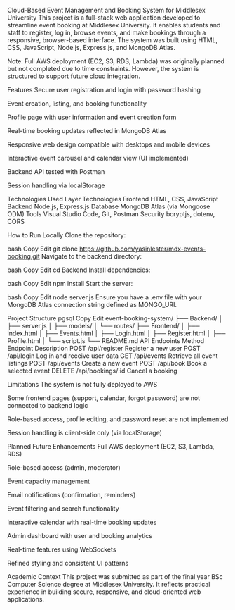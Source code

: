 Cloud-Based Event Management and Booking System for Middlesex University
This project is a full-stack web application developed to streamline event booking at Middlesex University. It enables students and staff to register, log in, browse events, and make bookings through a responsive, browser-based interface. The system was built using HTML, CSS, JavaScript, Node.js, Express.js, and MongoDB Atlas.

Note: Full AWS deployment (EC2, S3, RDS, Lambda) was originally planned but not completed due to time constraints. However, the system is structured to support future cloud integration.

Features
Secure user registration and login with password hashing

Event creation, listing, and booking functionality

Profile page with user information and event creation form

Real-time booking updates reflected in MongoDB Atlas

Responsive web design compatible with desktops and mobile devices

Interactive event carousel and calendar view (UI implemented)

Backend API tested with Postman

Session handling via localStorage

Technologies Used
Layer	Technologies
Frontend	HTML, CSS, JavaScript
Backend	Node.js, Express.js
Database	MongoDB Atlas (via Mongoose ODM)
Tools	Visual Studio Code, Git, Postman
Security	bcryptjs, dotenv, CORS

How to Run Locally
Clone the repository:

bash
Copy
Edit
git clone https://github.com/yasinlester/mdx-events-booking.git
Navigate to the backend directory:

bash
Copy
Edit
cd Backend
Install dependencies:

bash
Copy
Edit
npm install
Start the server:

bash
Copy
Edit
node server.js
Ensure you have a .env file with your MongoDB Atlas connection string defined as MONGO_URI.

Project Structure
pgsql
Copy
Edit
event-booking-system/
├── Backend/
│   ├── server.js
│   ├── models/
│   └── routes/
├── Frontend/
│   ├── index.html
│   ├── Events.html
│   ├── Login.html
│   ├── Register.html
│   ├── Profile.html
│   └── script.js
└── README.md
API Endpoints
Method	Endpoint	Description
POST	/api/register	Register a new user
POST	/api/login	Log in and receive user data
GET	/api/events	Retrieve all event listings
POST	/api/events	Create a new event
POST	/api/book	Book a selected event
DELETE	/api/bookings/:id	Cancel a booking

Limitations
The system is not fully deployed to AWS

Some frontend pages (support, calendar, forgot password) are not connected to backend logic

Role-based access, profile editing, and password reset are not implemented

Session handling is client-side only (via localStorage)

Planned Future Enhancements
Full AWS deployment (EC2, S3, Lambda, RDS)

Role-based access (admin, moderator)

Event capacity management

Email notifications (confirmation, reminders)

Event filtering and search functionality

Interactive calendar with real-time booking updates

Admin dashboard with user and booking analytics

Real-time features using WebSockets

Refined styling and consistent UI patterns

Academic Context
This project was submitted as part of the final year BSc Computer Science degree at Middlesex University. It reflects practical experience in building secure, responsive, and cloud-oriented web applications.
